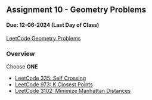 ## Assignment 10 - Geometry Problems

#### Due: 12-06-2024 (Last Day of Class)

[LeetCode Geometry Problems](https://leetcode.com/problem-list/geometry/)

### Overview

Choose **ONE**

- [LeetCode 335: Self Crossing](./335/)
- [LeetCode 973: K Closest Points](./973/)
- [LeetCode 3102: Minimize Manhattan Distances](./3102/)

